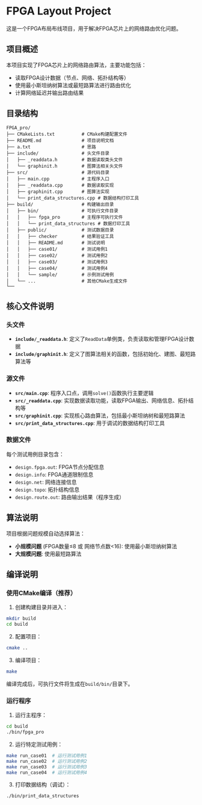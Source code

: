 # FPGA Layout Project

这是一个FPGA布局布线项目，用于解决FPGA芯片上的网络路由优化问题。

## 项目概述

本项目实现了FPGA芯片上的网络路由算法，主要功能包括：
- 读取FPGA设计数据（节点、网络、拓扑结构等）
- 使用最小斯坦纳树算法或最短路算法进行路由优化
- 计算网络延迟并输出路由结果


## 目录结构

```
FPGA_pro/
├── CMakeLists.txt          # CMake构建配置文件
├── README.md               # 项目说明文档
├── a.txt                   # 思路
├── include/                # 头文件目录
│   ├── _readdata.h         # 数据读取类头文件
│   └── graphinit.h         # 图算法相关头文件
├── src/                    # 源代码目录
│   ├── main.cpp            # 主程序入口
│   ├── _readdata.cpp       # 数据读取实现
│   ├── graphinit.cpp       # 图算法实现
│   └── print_data_structures.cpp # 数据结构打印工具
├── build/                  # 构建输出目录
│   ├── bin/                # 可执行文件目录
│   │   ├── fpga_pro        # 主程序可执行文件
│   │   └── print_data_structures # 数据打印工具
│   ├── public/             # 测试数据目录
│   │   ├── checker         # 结果验证工具
│   │   ├── README.md       # 测试说明
│   │   ├── case01/         # 测试用例1
│   │   ├── case02/         # 测试用例2
│   │   ├── case03/         # 测试用例3
│   │   ├── case04/         # 测试用例4
│   │   └── sample/         # 示例测试用例
│   └── ...                 # 其他CMake生成文件
└──
```

## 核心文件说明

### 头文件
- **`include/_readdata.h`**: 定义了`ReadData`单例类，负责读取和管理FPGA设计数据
- **`include/graphinit.h`**: 定义了图算法相关的函数，包括初始化、建图、最短路算法等

### 源文件
- **`src/main.cpp`**: 程序入口点，调用`solve()`函数执行主要逻辑
- **`src/_readdata.cpp`**: 实现数据读取功能，读取FPGA输出、网络信息、拓扑结构等
- **`src/graphinit.cpp`**: 实现核心路由算法，包括最小斯坦纳树和最短路算法
- **`src/print_data_structures.cpp`**: 用于调试的数据结构打印工具

### 数据文件
每个测试用例目录包含：
- `design.fpga.out`: FPGA节点分配信息
- `design.info`: FPGA通道限制信息
- `design.net`: 网络连接信息
- `design.topo`: 拓扑结构信息
- `design.route.out`: 路由输出结果（程序生成）

## 算法说明

项目根据问题规模自动选择算法：
- **小规模问题** (FPGA数量≤8 或 网络节点数<16): 使用最小斯坦纳树算法
- **大规模问题**: 使用最短路算法



## 编译说明

### 使用CMake编译（推荐）

1. 创建构建目录并进入：
```bash
mkdir build
cd build
```

2. 配置项目：
```bash
cmake ..
```

3. 编译项目：
```bash
make
```

编译完成后，可执行文件将生成在`build/bin/`目录下。

### 运行程序

1. 运行主程序：
```bash
cd build
./bin/fpga_pro
```

2. 运行特定测试用例：
```bash
make run_case01  # 运行测试用例1
make run_case02  # 运行测试用例2
make run_case03  # 运行测试用例3
make run_case04  # 运行测试用例4
```

3. 打印数据结构（调试）：
```bash
./bin/print_data_structures
```

